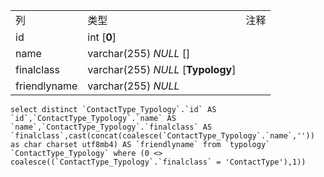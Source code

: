 |              |                                    |      |
| :----------- | ---------------------------------- | ---- |
| 列           | 类型                               | 注释 |
| id           | int [**0**]                        |      |
| name         | varchar(255) *NULL* []             |      |
| finalclass   | varchar(255) *NULL* [**Typology**] |      |
| friendlyname | varchar(255) *NULL*                |      |

```
select distinct `ContactType_Typology`.`id` AS `id`,`ContactType_Typology`.`name` AS `name`,`ContactType_Typology`.`finalclass` AS `finalclass`,cast(concat(coalesce(`ContactType_Typology`.`name`,'')) as char charset utf8mb4) AS `friendlyname` from `typology` `ContactType_Typology` where (0 <> coalesce((`ContactType_Typology`.`finalclass` = 'ContactType'),1))
```

